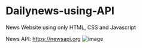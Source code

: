 # Dailynews-using-API
News Website using only HTML, CSS and Javascript

News API: https://newsapi.org
![image](https://github.com/suhaskrishnaprasad/Dailynews-using-API/assets/116102740/2d7bf8dc-1c20-47c9-b481-2a16232bf265)
